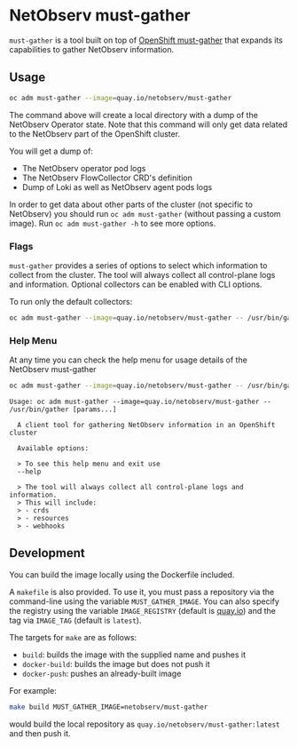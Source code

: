 # NetObserv must-gather

`must-gather` is a tool built on top of [OpenShift must-gather](https://github.com/openshift/must-gather)
that expands its capabilities to gather NetObserv information.

## Usage
```sh
oc adm must-gather --image=quay.io/netobserv/must-gather
```

The command above will create a local directory with a dump of the NetObserv Operator state.
Note that this command will only get data related to the NetObserv part of the OpenShift cluster.

You will get a dump of:
- The NetObserv operator pod logs
- The NetObserv FlowCollector CRD's definition
- Dump of Loki as well as NetObserv agent pods logs

In order to get data about other parts of the cluster (not specific to NetObserv) you should
run `oc adm must-gather` (without passing a custom image). Run `oc adm must-gather -h` to see more options.

### Flags

`must-gather` provides a series of options to select which information to
collect from the cluster. The tool will always collect all control-plane logs and information.
Optional collectors can be enabled with CLI options.


To run only the default collectors:
```sh
oc adm must-gather --image=quay.io/netobserv/must-gather -- /usr/bin/gather
```

### Help Menu

At any time you can check the help menu for usage details of the NetObserv must-gather

```sh
oc adm must-gather --image=quay.io/netobserv/must-gather -- /usr/bin/gather --help
```

```
Usage: oc adm must-gather --image=quay.io/netobserv/must-gather -- /usr/bin/gather [params...]

  A client tool for gathering NetObserv information in an OpenShift cluster

  Available options:

  > To see this help menu and exit use
  --help

  > The tool will always collect all control-plane logs and information.
  > This will include:
  > - crds
  > - resources
  > - webhooks

```

## Development
You can build the image locally using the Dockerfile included.

A `makefile` is also provided. To use it, you must pass a repository via the command-line using the variable `MUST_GATHER_IMAGE`.
You can also specify the registry using the variable `IMAGE_REGISTRY` (default is [quay.io](https://quay.io)) and the tag via `IMAGE_TAG` (default is `latest`).

The targets for `make` are as follows:
- `build`: builds the image with the supplied name and pushes it
- `docker-build`: builds the image but does not push it
- `docker-push`: pushes an already-built image

For example:
```sh
make build MUST_GATHER_IMAGE=netobserv/must-gather
```
would build the local repository as `quay.io/netobserv/must-gather:latest` and then push it.

